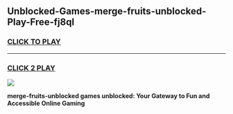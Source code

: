 
## Unblocked-Games-merge-fruits-unblocked-Play-Free-fj8ql
<h3>
<a href="https://premium76.site?title=merge-fruits-unblocked&ref=12A">CLICK TO PLAY</a></h3>
<hr>

<h3>
<a href="https://premium76.site?title=merge-fruits-unblocked&ref=12A">CLICK 2 PLAY</a>
  
</h3>

<a href="https://premium76.site?title=merge-fruits-unblocked&ref=12A"><img src="https://clearcache.store/games.png"></a>


**merge-fruits-unblocked games unblocked: Your Gateway to Fun and Accessible Online Gaming**
